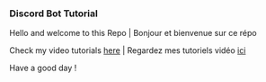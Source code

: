 ### Discord Bot Tutorial

Hello and welcome to this Repo | Bonjour et bienvenue sur ce répo

Check my video tutorials [here](https://youtu.be/ZrfDJTq947w) | Regardez mes tutoriels vidéo [ici](https://youtu.be/ZrfDJTq947w)

Have a good day !